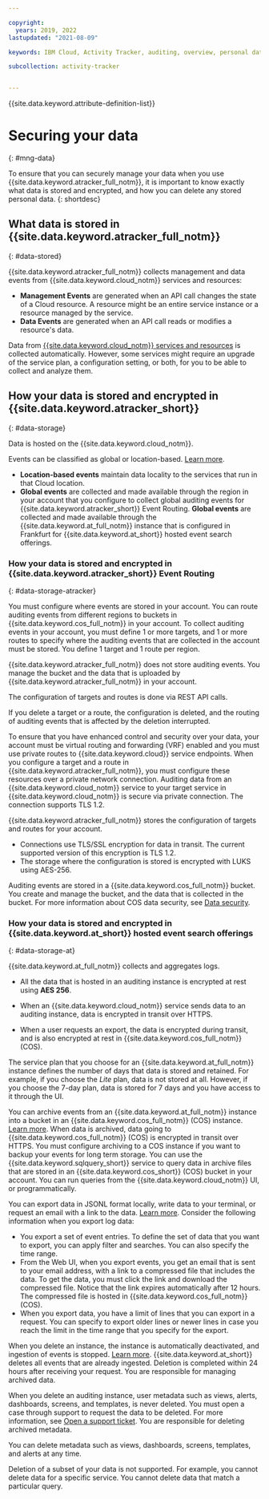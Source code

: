 ```yaml
---

copyright:
  years: 2019, 2022
lastupdated: "2021-08-09"

keywords: IBM Cloud, Activity Tracker, auditing, overview, personal data, data deletion, PHI, data, data security, _service-name_

subcollection: activity-tracker


---
```


{{site.data.keyword.attribute-definition-list}}


# Securing your data
{: #mng-data}

To ensure that you can securely manage your data when you use {{site.data.keyword.atracker_full_notm}}, it is important to know exactly what data is stored and encrypted, and how you can delete any stored personal data.
{: shortdesc}


## What data is stored in {{site.data.keyword.atracker_full_notm}}
{: #data-stored}

{{site.data.keyword.atracker_full_notm}} collects management and data events from {{site.data.keyword.cloud_notm}} services and resources: 
* **Management Events** are generated when an API call changes the state of a Cloud resource. A resource might be an entire service instance or a resource managed by the service. 
* **Data Events** are generated when an API call reads or modifies a resource's data. 

Data from [{{site.data.keyword.cloud_notm}} services and resources](/docs/services/activity-tracker?topic=activity-tracker-cloud_services) is collected automatically.  However, some services might require an upgrade of the service plan, a configuration setting, or both, for you to be able to collect and analyze them.


## How your data is stored and encrypted in {{site.data.keyword.atracker_short}}
{: #data-storage}

Data is hosted on the {{site.data.keyword.cloud_notm}}. 

Events can be classified as global or location-based. [Learn more](/docs/services/activity-tracker?topic=activity-tracker-event_types).
* **Location-based events** maintain data locality to the services that run in that Cloud location.
* **Global events** are collected and made available through the region in your account that you configure to collect global auditing events for {{site.data.keyword.atracker_short}} Event Routing. **Global events** are collected and made available through the {{site.data.keyword.at_full_notm}} instance that is configured in Frankfurt for {{site.data.keyword.at_short}} hosted event search offerings.


### How your data is stored and encrypted in {{site.data.keyword.atracker_short}} Event Routing
{: #data-storage-atracker}

You must configure where events are stored in your account. You can route auditing events from different regions to buckets in {{site.data.keyword.cos_full_notm}} in your account. To collect auditing events in your account, you must define 1 or more targets, and 1 or more routes to specify where the auditing events that are collected in the account must be stored. You define 1 target and 1 route per region. 

{{site.data.keyword.atracker_full_notm}} does not store auditing events. You manage the bucket and the data that is uploaded by {{site.data.keyword.atracker_full_notm}} in your account. 

The configuration of targets and routes is done via REST API calls. 

If you delete a target or a route, the configuration is deleted, and the routing of auditing events that is affected by the deletion interrupted.

To ensure that you have enhanced control and security over your data, your account must be virtual routing and forwarding (VRF) enabled and you must use private routes to {{site.data.keyword.cloud}} service endpoints. When you configure a target and a route in {{site.data.keyword.atracker_full_notm}}, you must configure these resources over a private network connection. Auditing data from an {{site.data.keyword.cloud_notm}} service to your target service in {{site.data.keyword.cloud_notm}} is secure via private connection. The connection supports TLS 1.2.

{{site.data.keyword.atracker_full_notm}} stores the configuration of targets and routes for your account. 
- Connections use TLS/SSL encryption for data in transit. The current supported version of this encryption is TLS 1.2.
- The storage where the configuration is stored is encrypted with LUKS using AES-256. 

Auditing events are stored in a {{site.data.keyword.cos_full_notm}} bucket. You create and manage the bucket, and the data that is collected in the bucket. For more information about COS data security, see [Data security](/docs/cloud-object-storage?topic=cloud-object-storage-security).




### How your data is stored and encrypted in {{site.data.keyword.at_short}} hosted event search offerings
{: #data-storage-at}

{{site.data.keyword.at_full_notm}} collects and aggregates logs. 

- All the data that is hosted in an auditing instance is encrypted at rest using **AES 256**.

- When an {{site.data.keyword.cloud_notm}} service sends data to an auditing instance, data is encrypted in transit over HTTPS.

- When a user requests an export, the data is encrypted during transit, and is also encrypted at rest in {{site.data.keyword.cos_full_notm}} (COS).

The service plan that you choose for an {{site.data.keyword.at_full_notm}} instance defines the number of days that data is stored and retained. For example, if you choose the *Lite* plan, data is not stored at all. However, if you choose the 7-day plan, data is stored for 7 days and you have access to it through the UI.

You can archive events from an {{site.data.keyword.at_full_notm}} instance into a bucket in an {{site.data.keyword.cos_full_notm}} (COS) instance. [Learn more](/docs/services/activity-tracker?topic=activity-tracker-archiving). When data is archived, data going to {{site.data.keyword.cos_full_notm}} (COS) is encrypted in transit over HTTPS. You must configure archiving to a COS instance if you want to backup your events for long term storage. You can use the {{site.data.keyword.sqlquery_short}} service to query data in archive files that are stored in an {{site.data.keyword.cos_short}} (COS) bucket in your account. You can run queries from the {{site.data.keyword.cloud_notm}} UI, or programmatically.

You can export data in JSONL format locally, write data to your terminal, or request an email with a link to the data. [Learn more](/docs/services/activity-tracker?topic=activity-tracker-export). Consider the following information when you export log data:
* You export a set of event entries. To define the set of data that you want to export, you can apply filter and searches. You can also specify the time range. 
* From the Web UI, when you export events, you get an email that is sent to your email address, with a link to a compressed file that includes the data. To get the data, you must click the link and download the compressed file. Notice that the link expires automatically after 12 hours. The compressed file is hosted in {{site.data.keyword.cos_full_notm}} (COS).
* When you export data, you have a limit of lines that you can export in a request. You can specify to export older lines or newer lines in case you reach the limit in the time range that you specify for the export.

When you delete an instance, the instance is automatically deactivated, and ingestion of events is stopped. [Learn more](/docs/services/activity-tracker?topic=activity-tracker-remove). {{site.data.keyword.at_short}} deletes all events that are already ingested. Deletion is completed within 24 hours after receiving your request. You are responsible for managing archived data. 

When you delete an auditing instance, user metadata such as views, alerts, dashboards, screens, and templates, is never deleted. You must open a case through support to request the data to be deleted. For more information, see [Open a support ticket](/docs/get-support). You are responsible for deleting archived metadata. 

You can delete metadata such as views, dashboards, screens, templates, and alerts at any time.

Deletion of a subset of your data is not supported. For example, you cannot delete data for a specific service. You cannot delete data that match a particular query.

